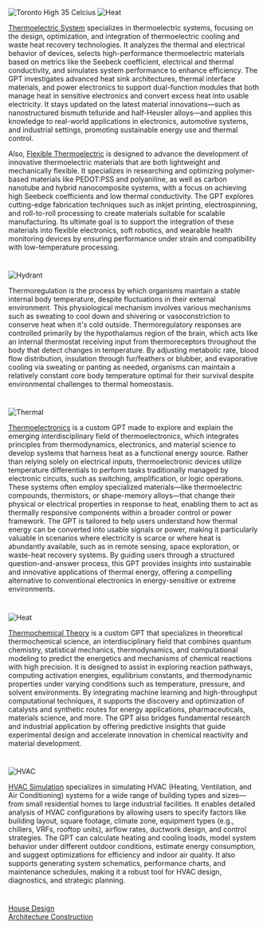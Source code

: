 ![Toronto High 35 Celcius](https://github.com/user-attachments/assets/7aa5c0f5-ec2b-4690-9de7-6e082da10107)
![Heat](https://github.com/user-attachments/assets/65c23e7d-31fb-4900-bd51-4cb8b515346f)

[Thermoelectric System](https://chatgpt.com/g/g-67f13edbb8ac8191859ce5f88d3d5c93-thermoelectric-system) specializes in thermoelectric systems, focusing on the design, optimization, and integration of thermoelectric cooling and waste heat recovery technologies. It analyzes the thermal and electrical behavior of devices, selects high-performance thermoelectric materials based on metrics like the Seebeck coefficient, electrical and thermal conductivity, and simulates system performance to enhance efficiency. The GPT investigates advanced heat sink architectures, thermal interface materials, and power electronics to support dual-function modules that both manage heat in sensitive electronics and convert excess heat into usable electricity. It stays updated on the latest material innovations—such as nanostructured bismuth telluride and half-Heusler alloys—and applies this knowledge to real-world applications in electronics, automotive systems, and industrial settings, promoting sustainable energy use and thermal control.

Also, [Flexible Thermoelectric](https://chatgpt.com/g/g-67fa8b20c26481919804c19ebbcc0ec3-flexible-thermoelectric) is designed to advance the development of innovative thermoelectric materials that are both lightweight and mechanically flexible. It specializes in researching and optimizing polymer-based materials like PEDOT:PSS and polyaniline, as well as carbon nanotube and hybrid nanocomposite systems, with a focus on achieving high Seebeck coefficients and low thermal conductivity. The GPT explores cutting-edge fabrication techniques such as inkjet printing, electrospinning, and roll-to-roll processing to create materials suitable for scalable manufacturing. Its ultimate goal is to support the integration of these materials into flexible electronics, soft robotics, and wearable health monitoring devices by ensuring performance under strain and compatibility with low-temperature processing.

#

![Hydrant](https://github.com/user-attachments/assets/fb2a047f-df1e-443c-adc3-a26338856163)

Thermoregulation is the process by which organisms maintain a stable internal body temperature, despite fluctuations in their external environment. This physiological mechanism involves various mechanisms such as sweating to cool down and shivering or vasoconstriction to conserve heat when it's cold outside. Thermoregulatory responses are controlled primarily by the hypothalamus region of the brain, which acts like an internal thermostat receiving input from thermoreceptors throughout the body that detect changes in temperature. By adjusting metabolic rate, blood flow distribution, insulation through fur/feathers or blubber, and evaporative cooling via sweating or panting as needed, organisms can maintain a relatively constant core body temperature optimal for their survival despite environmental challenges to thermal homeostasis.

#

![Thermal](https://github.com/user-attachments/assets/5531d873-8a6f-4d26-a4cd-9d869d4b4ff7)

[Thermoelectronics](https://chatgpt.com/g/g-AUEUDYzH5-thermoelectronics) is a custom GPT made to explore and explain the emerging interdisciplinary field of thermoelectronics, which integrates principles from thermodynamics, electronics, and material science to develop systems that harness heat as a functional energy source. Rather than relying solely on electrical inputs, thermoelectronic devices utilize temperature differentials to perform tasks traditionally managed by electronic circuits, such as switching, amplification, or logic operations. These systems often employ specialized materials—like thermoelectric compounds, thermistors, or shape-memory alloys—that change their physical or electrical properties in response to heat, enabling them to act as thermally responsive components within a broader control or power framework. The GPT is tailored to help users understand how thermal energy can be converted into usable signals or power, making it particularly valuable in scenarios where electricity is scarce or where heat is abundantly available, such as in remote sensing, space exploration, or waste-heat recovery systems. By guiding users through a structured question-and-answer process, this GPT provides insights into sustainable and innovative applications of thermal energy, offering a compelling alternative to conventional electronics in energy-sensitive or extreme environments.

#

![Heat](https://github.com/user-attachments/assets/cc41211a-09a3-4fc7-8681-4d7ae17fdd00)

[Thermochemical Theory](https://chatgpt.com/g/g-68507c8bada88191a92003a9ffbfdd00-thermochemical-theory) is a custom GPT that specializes in theoretical thermochemical science, an interdisciplinary field that combines quantum chemistry, statistical mechanics, thermodynamics, and computational modeling to predict the energetics and mechanisms of chemical reactions with high precision. It is designed to assist in exploring reaction pathways, computing activation energies, equilibrium constants, and thermodynamic properties under varying conditions such as temperature, pressure, and solvent environments. By integrating machine learning and high-throughput computational techniques, it supports the discovery and optimization of catalysts and synthetic routes for energy applications, pharmaceuticals, materials science, and more. The GPT also bridges fundamental research and industrial application by offering predictive insights that guide experimental design and accelerate innovation in chemical reactivity and material development.

#

![HVAC](https://github.com/user-attachments/assets/01bd0135-a14e-4317-b7af-98dd37290e10)

[HVAC Simulation](https://chatgpt.com/g/g-684e4855cd24819182c0cfbe61b742da-hvac-simulation) specializes in simulating HVAC (Heating, Ventilation, and Air Conditioning) systems for a wide range of building types and sizes—from small residential homes to large industrial facilities. It enables detailed analysis of HVAC configurations by allowing users to specify factors like building layout, square footage, climate zone, equipment types (e.g., chillers, VRFs, rooftop units), airflow rates, ductwork design, and control strategies. The GPT can calculate heating and cooling loads, model system behavior under different outdoor conditions, estimate energy consumption, and suggest optimizations for efficiency and indoor air quality. It also supports generating system schematics, performance charts, and maintenance schedules, making it a robust tool for HVAC design, diagnostics, and strategic planning.

#

[House Design](https://github.com/sourceduty/House_Design)
<br>
[Architecture Construction](https://github.com/sourceduty/Architecture_Construction)
